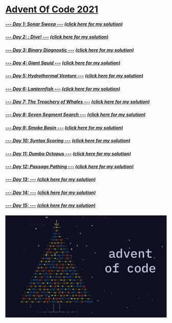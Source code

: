 # [Advent Of Code 2021](https://adventofcode.com/2021)
##### [--- Day 1: Sonar Sweep ---](https://adventofcode.com/2021/day/1) [(click here for my solution)](https://github.com/RodicaMihaelaVasilescu/AdventOfCode2021/blob/main/Day%2001/Day%201.cpp)
##### [--- Day 2: : Dive! ---](https://adventofcode.com/2021/day/2) [(click here for my solution)](https://github.com/RodicaMihaelaVasilescu/AdventOfCode2021/blob/main/Day%2002/Day%202.cpp)
##### [--- Day 3: Binary Diagnostic ---](https://adventofcode.com/2021/day/3) [(click here for my solution)](https://github.com/RodicaMihaelaVasilescu/AdventOfCode2021/blob/main/Day%2003/Day%203.cpp)
##### [--- Day 4: Giant Squid ---](https://adventofcode.com/2021/day/4) [(click here for my solution)](https://github.com/RodicaMihaelaVasilescu/AdventOfCode2021/blob/main/Day%2004/Day%204.cpp)
##### [--- Day 5: Hydrothermal Venture ---](https://adventofcode.com/2021/day/5) [(click here for my solution)](https://github.com/RodicaMihaelaVasilescu/AdventOfCode2021/blob/main/Day%2005/Day%205.cpp)
##### [--- Day 6: Lanternfish ---](https://adventofcode.com/2021/day/6) [(click here for my solution)](https://github.com/RodicaMihaelaVasilescu/AdventOfCode2021/blob/main/Day%2006/Day%206.cpp)
##### [--- Day 7: The Treachery of Whales ---](https://adventofcode.com/2021/day/7) [(click here for my solution)](https://github.com/RodicaMihaelaVasilescu/AdventOfCode2021/blob/main/Day%2007/Day%207.cpp)
##### [--- Day 8: Seven Segment Search ---](https://adventofcode.com/2021/day/8) [(click here for my solution)](https://github.com/RodicaMihaelaVasilescu/AdventOfCode2021/blob/main/Day%2008/Day%208.cpp)
##### [--- Day 9: Smoke Basin ---](https://adventofcode.com/2021/day/9) [(click here for my solution)](https://github.com/RodicaMihaelaVasilescu/AdventOfCode2021/blob/main/Day%2009/Day%209.cpp)
##### [--- Day 10: Syntax Scoring ---](https://adventofcode.com/2021/day/10) [(click here for my solution)](https://github.com/RodicaMihaelaVasilescu/AdventOfCode2021/blob/main/Day%2010/Day%2010.cpp)
##### [--- Day 11: Dumbo Octopus ---](https://adventofcode.com/2021/day/11) [(click here for my solution)](https://github.com/RodicaMihaelaVasilescu/AdventOfCode2021/blob/main/Day%2011/Day%2011.cpp)
##### [--- Day 12: Passage Pathing ---](https://adventofcode.com/2021/day/12) [(click here for my solution)](https://github.com/RodicaMihaelaVasilescu/AdventOfCode2021/blob/main/Day%2012/Day%2012.cpp)

##### [--- Day 13: ---](https://adventofcode.com/2021/day/13) [(click here for my solution)](https://github.com/RodicaMihaelaVasilescu/AdventOfCode2021/blob/main/Day%2013/day%2013.cpp)
##### [--- Day 14: ---](https://adventofcode.com/2021/day/14) [(click here for my solution)](https://github.com/RodicaMihaelaVasilescu/AdventOfCode2021/blob/main/Day%2014/day%2014.cpp)
##### [--- Day 15: ---](https://adventofcode.com/2021/day/15) [(click here for my solution)](https://github.com/RodicaMihaelaVasilescu/AdventOfCode2021/blob/main/Day%2014/day%2014.cpp)


![alt text](AdventOfCode.png)
